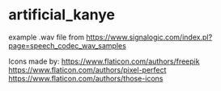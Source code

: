 # artificial_kanye



example .wav file from https://www.signalogic.com/index.pl?page=speech_codec_wav_samples

Icons made by: https://www.flaticon.com/authors/freepik 
               https://www.flaticon.com/authors/pixel-perfect
               https://www.flaticon.com/authors/those-icons
